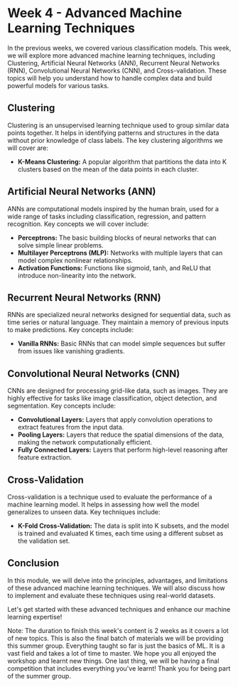 # Week 4 - Advanced Machine Learning Techniques

In the previous weeks, we covered various  classification models. This week, we will explore more advanced machine learning techniques, including Clustering, Artificial Neural Networks (ANN), Recurrent Neural Networks (RNN), Convolutional Neural Networks (CNN), and Cross-validation. These topics will help you understand how to handle complex data and build powerful models for various tasks.

## Clustering
Clustering is an unsupervised learning technique used to group similar data points together. It helps in identifying patterns and structures in the data without prior knowledge of class labels. The key clustering algorithms we will cover are:

- **K-Means Clustering:** A popular algorithm that partitions the data into K clusters based on the mean of the data points in each cluster.

## Artificial Neural Networks (ANN)
ANNs are computational models inspired by the human brain, used for a wide range of tasks including classification, regression, and pattern recognition. Key concepts we will cover include:

- **Perceptrons:** The basic building blocks of neural networks that can solve simple linear problems.
- **Multilayer Perceptrons (MLP):** Networks with multiple layers that can model complex nonlinear relationships.
- **Activation Functions:** Functions like sigmoid, tanh, and ReLU that introduce non-linearity into the network.

## Recurrent Neural Networks (RNN)
RNNs are specialized neural networks designed for sequential data, such as time series or natural language. They maintain a memory of previous inputs to make predictions. Key concepts include:

- **Vanilla RNNs:** Basic RNNs that can model simple sequences but suffer from issues like vanishing gradients.

## Convolutional Neural Networks (CNN)
CNNs are designed for processing grid-like data, such as images. They are highly effective for tasks like image classification, object detection, and segmentation. Key concepts include:

- **Convolutional Layers:** Layers that apply convolution operations to extract features from the input data.
- **Pooling Layers:** Layers that reduce the spatial dimensions of the data, making the network computationally efficient.
- **Fully Connected Layers:** Layers that perform high-level reasoning after feature extraction.

## Cross-Validation
Cross-validation is a technique used to evaluate the performance of a machine learning model. It helps in assessing how well the model generalizes to unseen data. Key techniques include:

- **K-Fold Cross-Validation:** The data is split into K subsets, and the model is trained and evaluated K times, each time using a different subset as the validation set.

## Conclusion
In this module, we will delve into the principles, advantages, and limitations of these advanced machine learning techniques. We will also discuss how to implement and evaluate these techniques using real-world datasets.

Let's get started with these advanced techniques and enhance our machine learning expertise!

Note: The duration to finish this week's content is 2 weeks as it covers a lot of new topics. This is also the final batch of materials we will be providing this summer group. Everything taught so far is just the basics of ML. It is a vast field and takes a lot of time to master. We hope you all enjoyed the workshop and learnt new things. One last thing, we will be having a final competition that includes everything you've learnt! Thank you for being part of the summer group.